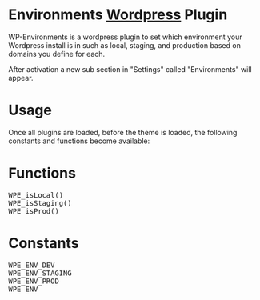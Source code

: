 [Wordpress]: http://wordpress.com

Environments [Wordpress] Plugin
=================================

WP-Environments is a wordpress plugin to set which environment your Wordpress install is in such as local, staging, and production based on domains you define for each.

After activation a new sub section in "Settings" called "Environments" will appear.


Usage
=====

Once all plugins are loaded, before the theme is loaded, the following constants and functions become available:


Functions
=========

<pre>
WPE_isLocal()
WPE_isStaging()
WPE_isProd()
</pre>


Constants
=========

<pre>
WPE_ENV_DEV 
WPE_ENV_STAGING 
WPE_ENV_PROD 
WPE_ENV
</pre>